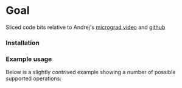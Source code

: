 # Goal

Sliced code bits relative to Andrej's [micrograd video](https://www.youtube.com/watch?v=VMj-3S1tku0) and [github](https://github.com/karpathy/micrograd/)

### Installation



### Example usage

Below is a slightly contrived example showing a number of possible supported operations: